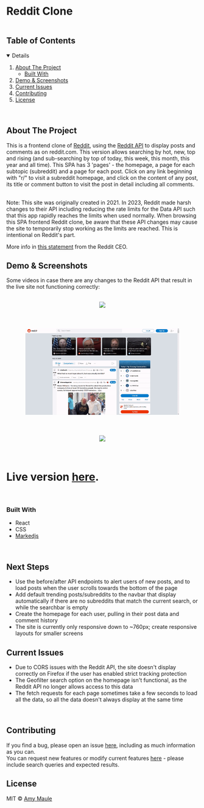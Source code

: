 # Reddit Clone

<!-- TABLE OF CONTENTS -->
  <summary><h2 style="display: inline-block">Table of Contents</h2></summary>
  <details open="open">
  <ol>
    <li>
      <a href="#about-the-project">About The Project</a>
      <ul>
        <li><a href="#built-with">Built With</a></li>
      </ul>
    </li>
    <li><a href="#demo--screenshots">Demo & Screenshots</a></li>
    <li><a href="#current-issues">Current Issues</a></li>
    <li><a href="#contributing">Contributing</a></li>
    <li><a href="#license">License</a></li>
  </ol>
</details>
<br>


<!-- ABOUT THE PROJECT -->
## About The Project

This is a frontend clone of [Reddit](https://www.reddit.com/), using the [Reddit API](https://www.reddit.com/dev/api/) to display posts and comments as on reddit.com. This version allows searching by hot, new, top and rising (and sub-searching by top of today, this week, this month, this year and all time). This SPA has 3 'pages' - the homepage, a page for each subtopic (subreddit) and a page for each post. Click on any link beginning with "r/" to visit a subreddit homepage, and click on the content of any post, its title or comment button to visit the post in detail including all comments.

<br>
Note: This site was originally created in 2021. In 2023, Reddit made harsh changes to their API including reducing the rate limits for the Data API such that this app rapidly reaches the limits when used normally. When browsing this SPA frontend Reddit clone, be aware that these API changes may cause the site to temporarily stop working as the limits are reached. This is intentional on Reddit's part.

More info in [this statement](https://www.reddit.com/r/reddit/comments/145bram/addressing_the_community_about_changes_to_our_api/) from the Reddit CEO.
<br>

## Demo & Screenshots
Some videos in case there are any changes to the Reddit API that result in the live site not functioning correctly: <br><br>
<div align="center">
  <img src="./readme/homepage.gif" width="80%" />
  <br><br><br><br>
  <img src="./readme/top.gif" width="80%" />
  <br><br><br><br>
  <img src="./readme/subhome.gif" width="80%" />
</div>
<br><br>

# Live version [here](https://amy-reddit.pages.dev/).
<br>

### Built With

* React
* CSS
* [Markedjs](https://github.com/markedjs/marked)
<br>

## Next Steps
* Use the before/after API endpoints to alert users of new posts, and to load posts when the user scrolls towards the bottom of the page
* Add default trending posts/subreddits to the navbar that display automatically if there are no subreddits that match the current search, or while the searchbar is empty 
* Create the homepage for each user, pulling in their post data and comment history
* The site is currently only responsive down to ~760px; create responsive layouts for smaller screens

## Current Issues
* Due to CORS issues with the Reddit API, the site doesn't display correctly on Firefox if the user has enabled strict tracking protection
* The Geofilter search option on the homepage isn't functional, as the Reddit API no longer allows access to this data
* The fetch requests for each page sometimes take a few seconds to load all the data, so all the data doesn't always display at the same time
<br>

## Contributing

If you find a bug, please open an issue [here](https://github.com/AmyMaule/reddit/issues/new), including as much information as you can.<br>
You can request new features or modify current features [here](https://github.com/AmyMaule/reddit/issues/new) - please include search queries and expected results.
<br>

## License
MIT © [Amy Maule](https://github.com/AmyMaule)

